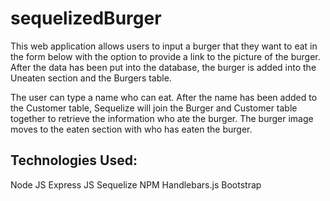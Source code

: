 # sequelizedBurger

This web application allows users to input a burger that they want to eat in the form below with the option to provide a link to the picture of the burger. After the data has been put into the database, the burger is added into the Uneaten section and the Burgers table. 

The user can type a name who can eat. After the name has been added to the Customer table, Sequelize will join the Burger and Customer table together to retrieve the information who ate the burger. The burger image moves to the eaten section with who has eaten the burger.


## Technologies Used:
  Node JS
  Express JS
  Sequelize NPM
  Handlebars.js
  Bootstrap
